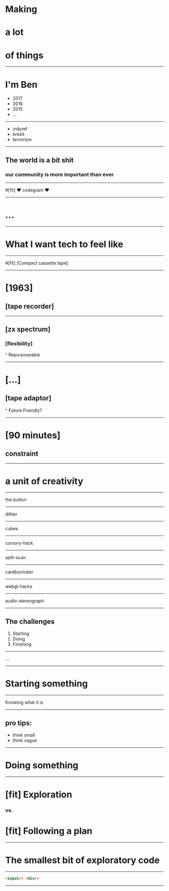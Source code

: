 # Making
# a lot
# of things

---

# I'm Ben

* 2017
* 2016
* 2015
* …

---

* indyref
* brexit
* terrorism

---

##  The world is a bit shit
### our community is more important than ever

---

#[fit] :heart: codegram :heart:

---

# …

---

# What I want tech to feel like

---

#[fit] [Compact cassette tape]

---

# [1963]
## [tape recorder]

---

## [zx spectrum]
### [flexibility]

^ Repurposeable

---

# […]
## [tape adaptor]

^ Future Friendly?

---

# [90 minutes]
## constraint

---

# a unit of creativity

---

the button

---

dither

---

cubes

---

cursory-hack

---

split-scan

---

cardboctober

---

webgl-hacks

---

audio-stereograph

---

## The challenges

1. Starting
2. Doing
3. Finishing

---

…

---

# Starting something

---

Knowing what it is

---

## pro tips:

* think small
* think vague

---

# Doing something

<!-- ---

## What we think we do:

### [solving the problem]

---

## What we sometimes do:

### [solving the solution] -->

---

# [fit] Exploration
### vs.
# [fit] Following a plan

---

# The smallest bit of exploratory code

---

```html
<input/> <div/>
```

---

